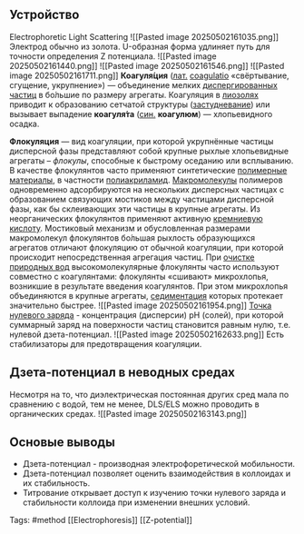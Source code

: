 ## Устройство

Electrophoretic Light Scattering
![[Pasted image 20250502161035.png]]
Электрод обычно из золота. U-образная форма удлиняет путь для точности определения Z потенциала. 
![[Pasted image 20250502161440.png]]
![[Pasted image 20250502161546.png]]
![[Pasted image 20250502161711.png]]
**Коагуля́ция** ([лат.](https://ru.wikipedia.org/wiki/%D0%9B%D0%B0%D1%82%D0%B8%D0%BD%D1%81%D0%BA%D0%B8%D0%B9_%D1%8F%D0%B7%D1%8B%D0%BA "Латинский язык") [coagulatio](https://ru.wiktionary.org/wiki/coagulatio#Латинский "wikt:coagulatio") «свёртывание, сгущение, укрупнение») — объединение мелких [диспергированных частиц](https://ru.wikipedia.org/wiki/%D0%97%D0%BE%D0%BB%D0%B8 "Золи") в бо́льшие по размеру агрегаты. Коагуляция в [лиозолях](https://ru.wikipedia.org/wiki/%D0%97%D0%BE%D0%BB%D0%B8 "Золи") приводит к образованию сетчатой структуры ([застудневание](https://ru.wikipedia.org/wiki/%D0%97%D0%B0%D1%81%D1%82%D1%83%D0%B4%D0%BD%D0%B5%D0%B2%D0%B0%D0%BD%D0%B8%D0%B5 "Застудневание")) или вызывает выпадение **коагуля́та** ([син.](https://ru.wikipedia.org/wiki/%D0%A1%D0%B8%D0%BD%D0%BE%D0%BD%D0%B8%D0%BC "Синоним") **коагулюм**) — хлопьевидного осадка.

**Флокуляция** — вид коагуляции, при которой укрупнённые частицы дисперсной фазы представляют собой крупные рыхлые хлопьевидные агрегаты – _флокулы_, способные к быстрому оседанию или всплыванию. В качестве флокулянтов часто применяют синтетические [полимерные материалы](https://ru.wikipedia.org/wiki/%D0%9F%D0%BE%D0%BB%D0%B8%D0%BC%D0%B5%D1%80%D1%8B "Полимеры"), в частности [полиакриламид](https://ru.wikipedia.org/wiki/%D0%9F%D0%BE%D0%BB%D0%B8%D0%B0%D0%BA%D1%80%D0%B8%D0%BB%D0%B0%D0%BC%D0%B8%D0%B4 "Полиакриламид"). [Макромолекулы](https://ru.wikipedia.org/wiki/%D0%9C%D0%B0%D0%BA%D1%80%D0%BE%D0%BC%D0%BE%D0%BB%D0%B5%D0%BA%D1%83%D0%BB%D0%B0 "Макромолекула") полимеров одновременно адсорбируются на нескольких дисперсных частицах с образованием связующих мостиков между частицами дисперсной фазы, как бы склеивающих эти частицы в крупные агрегаты. Из неорганических флокулянтов применяют активную [кремниевую кислоту](https://ru.wikipedia.org/wiki/%D0%9A%D1%80%D0%B5%D0%BC%D0%BD%D0%B8%D0%B5%D0%B2%D1%8B%D0%B5_%D0%BA%D0%B8%D1%81%D0%BB%D0%BE%D1%82%D1%8B "Кремниевые кислоты"). Мостиковый механизм и обусловленная размерами макромолекул флокулянтов бо́льшая рыхлость образующихся агрегатов отличают флокуляцию от обычной коагуляции, при которой происходит непосредственная агрегация частиц. При [очистке природных вод](https://ru.wikipedia.org/wiki/%D0%92%D0%BE%D0%B4%D0%BE%D0%BF%D0%BE%D0%B4%D0%B3%D0%BE%D1%82%D0%BE%D0%B2%D0%BA%D0%B0 "Водоподготовка") высокомолекулярные флокулянты часто используют совместно с коагулянтами: флокулянты «сшивают» микрохлопья, возникшие в результате введения коагулянтов. При этом микрохлопья объединяются в крупные агрегаты, [седиментация](https://ru.wikipedia.org/wiki/%D0%A1%D0%B5%D0%B4%D0%B8%D0%BC%D0%B5%D0%BD%D1%82%D0%B0%D1%86%D0%B8%D1%8F "Седиментация") которых протекает значительно быстрее.
![[Pasted image 20250502161954.png]]
[Точка нулевого заряда](https://studfile.net/preview/9837243/page:30/) - концентрация (дисперсии) pH (солей), при которой суммарный заряд на поверхности частиц становится равным нулю, т.е. нулевой дзета-потенциал.
![[Pasted image 20250502162633.png]]
Есть стабилизаторы для предотвращения коагуляции. 

## Дзета-потенциал в неводных средах

Несмотря на то, что диэлектрическая постоянная других сред мала по сравнению с водой, тем не менее, DLS/ELS можно проводить в органических средах.
![[Pasted image 20250502163143.png]]
## Основые выводы
- Дзета-потенциал - производная электрофоретической мобильности.
- Дзета-потенциал позволяет оценить взаимодействия в коллоидах и их стабильность.
- Титрование открывает доступ к изучению точки  нулевого заряда и стабильности коллоида при изменении внешних условий.





Tags: #method 
[[Electrophoresis]]
[[Z-potential]]
